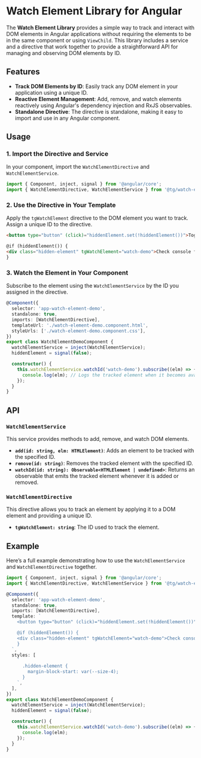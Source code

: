 # Watch Element Library for Angular

The **Watch Element Library** provides a simple way to track and interact with DOM elements in Angular applications without requiring the elements to be in the same component or using `ViewChild`. This library includes a service and a directive that work together to provide a straightforward API for managing and observing DOM elements by ID.

## Features

- **Track DOM Elements by ID**: Easily track any DOM element in your application using a unique ID.
- **Reactive Element Management**: Add, remove, and watch elements reactively using Angular's dependency injection and RxJS observables.
- **Standalone Directive**: The directive is standalone, making it easy to import and use in any Angular component.

## Usage

### 1. Import the Directive and Service

In your component, import the `WatchElementDirective` and `WatchElementService`.

```ts
import { Component, inject, signal } from '@angular/core';
import { WatchElementDirective, WatchElementService } from '@tg/watch-element';
```

### 2. Use the Directive in Your Template

Apply the `tgWatchElement` directive to the DOM element you want to track. Assign a unique ID to the directive.

```html
<button type="button" (click)="hiddenElement.set(!hiddenElement())">Toggle hidden element</button>

@if (hiddenElement()) {
<div class="hidden-element" tgWatchElement="watch-demo">Check console for element</div>
}
```

### 3. Watch the Element in Your Component

Subscribe to the element using the `WatchElementService` by the ID you assigned in the directive.

```ts
@Component({
  selector: 'app-watch-element-demo',
  standalone: true,
  imports: [WatchElementDirective],
  templateUrl: './watch-element-demo.component.html',
  styleUrls: ['./watch-element-demo.component.css'],
})
export class WatchElementDemoComponent {
  watchElementService = inject(WatchElementService);
  hiddenElement = signal(false);

  constructor() {
    this.watchElementService.watchId('watch-demo').subscribe((elm) => {
      console.log(elm); // Logs the tracked element when it becomes available
    });
  }
}
```

## API

### `WatchElementService`

This service provides methods to add, remove, and watch DOM elements.

- **`add(id: string, elm: HTMLElement)`**: Adds an element to be tracked with the specified ID.
- **`remove(id: string)`**: Removes the tracked element with the specified ID.
- **`watchId(id: string): Observable<HTMLElement | undefined>`**: Returns an observable that emits the tracked element whenever it is added or removed.

### `WatchElementDirective`

This directive allows you to track an element by applying it to a DOM element and providing a unique ID.

- **`tgWatchElement: string`**: The ID used to track the element.

## Example

Here’s a full example demonstrating how to use the `WatchElementService` and `WatchElementDirective` together.

```ts
import { Component, inject, signal } from '@angular/core';
import { WatchElementDirective, WatchElementService } from '@tg/watch-element';

@Component({
  selector: 'app-watch-element-demo',
  standalone: true,
  imports: [WatchElementDirective],
  template: `
    <button type="button" (click)="hiddenElement.set(!hiddenElement())">Toggle hidden element</button>

    @if (hiddenElement()) {
    <div class="hidden-element" tgWatchElement="watch-demo">Check console for element</div>
    }
  `,
  styles: [
    `
      .hidden-element {
        margin-block-start: var(--size-4);
      }
    `,
  ],
})
export class WatchElementDemoComponent {
  watchElementService = inject(WatchElementService);
  hiddenElement = signal(false);

  constructor() {
    this.watchElementService.watchId('watch-demo').subscribe((elm) => {
      console.log(elm);
    });
  }
}
```
